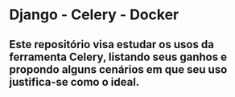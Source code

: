 # Django - Celery - Docker

## Este repositório visa estudar os usos da ferramenta Celery, listando seus ganhos e propondo alguns cenários em que seu uso justifica-se como o ideal.